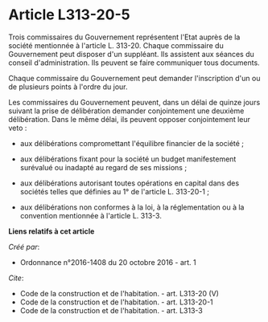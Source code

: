 # Article L313-20-5

Trois commissaires du Gouvernement représentent l'Etat auprès de la société mentionnée à l'article L. 313-20. Chaque
commissaire du Gouvernement peut disposer d'un suppléant. Ils assistent aux séances du conseil d'administration. Ils peuvent
se faire communiquer tous documents. 

Chaque commissaire du Gouvernement peut demander l'inscription d'un ou de plusieurs points à l'ordre du jour. 

Les commissaires du Gouvernement peuvent, dans un délai de quinze jours suivant la prise de délibération demander
conjointement une deuxième délibération. Dans le même délai, ils peuvent opposer conjointement leur veto :

- aux délibérations compromettant l'équilibre financier de la société ;

- aux délibérations fixant pour la société un budget manifestement surévalué ou inadapté au regard de ses missions ;

- aux délibérations autorisant toutes opérations en capital dans des sociétés telles que définies au 1° de l'article L.
313-20-1 ;

- aux délibérations non conformes à la loi, à la réglementation ou à la convention mentionnée à l'article L. 313-3.

**Liens relatifs à cet article**

_Créé par_:

  - Ordonnance n°2016-1408 du 20 octobre 2016 - art. 1

_Cite_:

  - Code de la construction et de l'habitation. - art. L313-20 (V)
  - Code de la construction et de l'habitation. - art. L313-20-1
  - Code de la construction et de l'habitation. - art. L313-3
